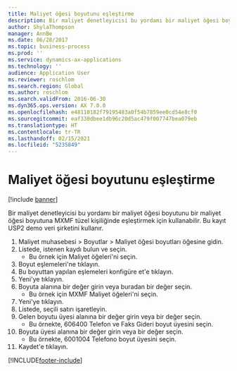 ```yaml
---
title: Maliyet öğesi boyutunu eşleştirme
description: Bir maliyet denetleyicisi bu yordamı bir maliyet öğesi boyutunu bir maliyet öğesi boyutuna MXMF tüzel kişiliğinde eşleştirmek için kullanabilir.
author: ShylaThompson
manager: AnnBe
ms.date: 06/28/2017
ms.topic: business-process
ms.prod: ''
ms.service: dynamics-ax-applications
ms.technology: ''
audience: Application User
ms.reviewer: roschlom
ms.search.region: Global
ms.author: roschlom
ms.search.validFrom: 2016-06-30
ms.dyn365.ops.version: AX 7.0.0
ms.openlocfilehash: e48110182f79195483a0f54b7859ee0cd54e8cf0
ms.sourcegitcommit: eaf330dbee1db96c20d5ac479f007747bea079eb
ms.translationtype: HT
ms.contentlocale: tr-TR
ms.lasthandoff: 02/15/2021
ms.locfileid: "5235849"
---
```

# <a name="map-a-cost-element-dimension"></a>Maliyet öğesi boyutunu eşleştirme

[!include [banner](../../includes/banner.md)]

Bir maliyet denetleyicisi bu yordamı bir maliyet öğesi boyutunu bir maliyet öğesi boyutuna MXMF tüzel kişiliğinde eşleştirmek için kullanabilir. Bu kayıt USP2 demo veri şirketini kullanır.

1. Maliyet muhasebesi > Boyutlar > Maliyet öğesi boyutları öğesine gidin.
2. Listede, istenen kaydı bulun ve seçin.
    * Bu örnek için Maliyet öğeleri'ni seçin.  
3. Boyut eşlemeleri'ne tıklayın.
4. Bu boyuttan yapılan eşlemeleri konfigüre et'e tıklayın.
5. Yeni'ye tıklayın.
6. Boyuta alanına bir değer girin veya buradan bir değer seçin.
    * Bu örnek için MXMF Maliyet öğeleri'ni seçin.  
7. Yeni'ye tıklayın.
8. Listede, seçili satırı işaretleyin.
9. Gelen boyutu üyesi alanına bir değer girin veya bir değer seçin.
    * Bu örnekte, 606400 Telefon ve Faks Gideri boyut üyesini seçin.  
10. Boyuta üyesi alanına bir değer girin veya bir değer seçin.
    * Bu örnekte, 6001004 Telefono boyut üyesini seçin.  
11. Kaydet'e tıklayın.



[!INCLUDE[footer-include](../../../includes/footer-banner.md)]